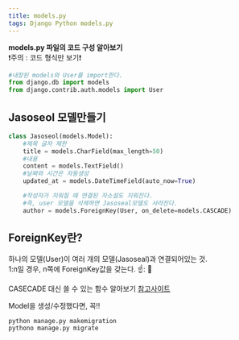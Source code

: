 ```yaml
---
title: models.py
tags: Django Python models.py
---
```


**models.py 파일의 코드 구성 알아보기**  
❗주의 : 코드 형식만 보기❗

```python
#내장된 models와 User를 import한다.
from django.db import models
from django.contrib.auth.models import User
```

Jasoseol 모델만들기
---
```python
class Jasoseol(models.Model):
    #제목 글자 제한
    title = models.CharField(max_length=50)
    #내용
    content = models.TextField()
    #날짜와 시간은 자동생성
    updated_at = models.DateTimeField(auto_now=True)

    #작성자가 지워질 때 연결된 자소설도 지워진다.
    #즉, user 모델을 삭제하면 Jasoseal모델도 사라진다.
    author = models.ForeignKey(User, on_delete=models.CASCADE)
```

ForeignKey란?
---
하나의 모델(User)이 여러 개의 모델(Jasoseal)과 연결되어있는 것.  
1:n일 경우, n쪽에 ForeignKey값을 갖는다. ☝: 🤚

CASECADE 대신 쓸 수 있는 함수 알아보기 [참고사이트](https://lee-seul.github.io/django/backend/2018/01/28/django-model-on-delete.html)

Model을 생성/수정했다면, 꼭!!
```python
python manage.py makemigration 
pythono manage.py migrate
```


